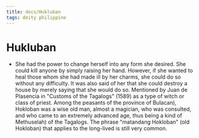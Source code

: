 ```yaml
---
title: docs/Hukluban
tags: deity philippine
---
```


# Hukluban
- She had the power to change herself into any form she desired. She could kill anyone by simply raising her hand. However, if she wanted to heal those whom she had made ill by her charms, she could do so without any difficulty. It was also said of her that she could destroy a house by merely saying that she would do so. Mentioned by Juan de Plasencia in "Customs of the Tagalogs" (1589) as a type of witch or class of priest. Among the peasants of the province of Bulacan), Hokloban was a wise old man, almost a magician, who was consulted, and who came to an extremely advanced age, thus being a kind of Methuselah) of the Tagalogs. The phrase "matandang Hokloban" (old Hokloban) that applies to the long-lived is still very common.